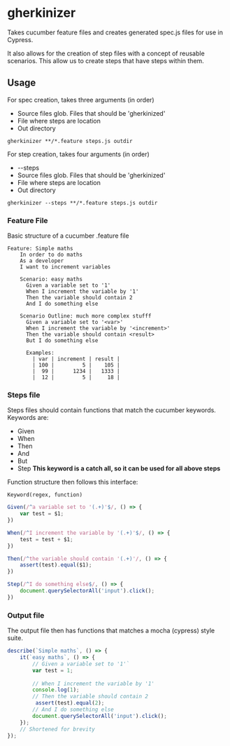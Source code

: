 # gherkinizer
Takes cucumber feature files and creates generated spec.js files for use in Cypress.

It also allows for the creation of step files with a concept of reusable scenarios. This allow us to create steps that have steps within them.

## Usage
For spec creation, takes three arguments (in order)
* Source files glob. Files that should be 'gherkinized'
* File where steps are location
* Out directory

`gherkinizer **/*.feature steps.js outdir`

For step creation, takes four arguments (in order)
* --steps
* Source files glob. Files that should be 'gherkinized'
* File where steps are location
* Out directory

`gherkinizer --steps **/*.feature steps.js outdir`

### Feature File
Basic structure of a cucumber .feature file
```
Feature: Simple maths
    In order to do maths
    As a developer
    I want to increment variables
  
    Scenario: easy maths
      Given a variable set to '1'
      When I increment the variable by '1'
      Then the variable should contain 2
      And I do something else
  
    Scenario Outline: much more complex stufff
      Given a variable set to '<var>'
      When I increment the variable by '<increment>'
      Then the variable should contain <result>
      But I do something else
  
      Examples:
        | var | increment | result |
        | 100 |         5 |    105 |
        |  99 |      1234 |   1333 |
        |  12 |         5 |     18 |
```

### Steps file
Steps files should contain functions that match the cucumber keywords. Keywords are:
* Given
* When
* Then
* And
* But
* Step **This keyword is a catch all, so it can be used for all above steps**

Function structure then follows this interface: 
```
Keyword(regex, function)
```

```js
Given(/^a variable set to '(.+)'$/, () => {
    var test = $1;
})

When(/^I increment the variable by '(.+)'$/, () => {
    test = test + $1;
})

Then(/^the variable should contain '(.+)'/, () => {
    assert(test).equal($1);
})

Step(/^I do something else$/, () => {
    document.querySelectorAll('input').click();
})
```

### Output file
The output file then has functions that matches a mocha (cypress) style suite.
```js
describe(`Simple maths`, () => {
    it(`easy maths`, () => {
        // Given a variable set to '1'`
        var test = 1;
        
        // When I increment the variable by '1'
        console.log(1);
        // Then the variable should contain 2
         assert(test).equal(2);
        // And I do something else
        document.querySelectorAll('input').click();
    });
    // Shortened for brevity 
});
```